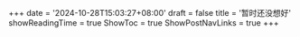 +++
date = '2024-10-28T15:03:27+08:00'
draft = false
title = '暂时还没想好'
showReadingTime = true
ShowToc =  true
ShowPostNavLinks = true
+++
